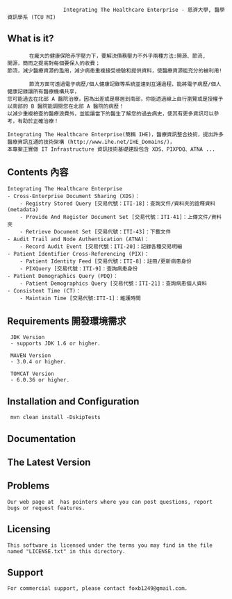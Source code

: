                       Integrating The Healthcare Enterprise - 慈濟大學, 醫學資訊學系 (TCU MI)
 

  What is it? 
  -----------
           在龐大的健康保險赤字壓力下，要解決債務壓力不外乎兩種方法:開源、節流, 
    開源，簡而之提高對每個要保人的收費；
    節流，減少醫療資源的濫用，減少病患重複接受檢驗和提供資料，使醫療資源能充分的被利用!
    
           節流方面可透過電子病歷/個人健康記錄等系統並達到互通過程，能將電子病歷/個人健康記錄讓所有醫療機構共享，
    您可能過去在北部 A 醫院治療，因為出差或是移居到南部，你能透過線上自行瀏覽或是授權予以南部的 B 醫院能調閱您在北部 A 醫院的病歷！
    以減少重複檢查的醫療浪費外，並能讓當下的醫生了解您的過去病史，使其有更多資訊可以參考，有助於正確治療！
    
    Integrating The Healthcare Enterprise(簡稱 IHE)，醫療資訊整合技術，提出許多醫療資訊互通的技術架構 (http://www.ihe.net/IHE_Domains/)，
    本專案正實做 IT Infrastructure 資訊技術基礎建設包含 XDS、PIXPDQ、ATNA ... 


  Contents 內容
  --------
  
	Integrating The Healthcare Enterprise 
	- Cross-Enterprise Document Sharing (XDS)：
		- Registry Stored Query [交易代號：ITI-18]：查詢文件/資料夾的詮釋資料 (metadata)
		- Provide And Register Document Set [交易代號：ITI-41]：上傳文件/資料夾
		- Retrieve Document Set [交易代號：ITI-43]：下載文件
	- Audit Trail and Node Authentication (ATNA)：
		- Record Audit Event [交易代號：ITI-20]：記錄各種交易明細
	- Patient Identifier Cross-Referencing (PIX)：
		- Patient Identity Feed [交易代號：ITI-8]：註冊/更新病患身份
		- PIXQuery [交易代號：ITI-9]：查詢病患身份
	- Patient Demographics Query (PDQ)：
		- Patient Demographics Query [交易代號：ITI-21]：查詢病患個人資料
	- Consistent Time (CT)：
		- Maintain Time [交易代號:ITI-1]：維護時間

  Requirements 開發環境需求
  ------------

     JDK Version	
	 - supports JDK 1.6 or higher. 
	 
	 MAVEN Version	     
     - 3.0.4 or higher.
        
     TOMCAT Version
     - 6.0.36 or higher.   

  Installation and Configuration
  ------------------------------
  
	 mvn clean install -DskipTests

  
  Documentation
  -------------

   
  The Latest Version
  ------------------

  Problems
  ---------

	Our web page at  has pointers where you can post questions, report bugs or request features. 


  Licensing
  ---------

	This software is licensed under the terms you may find in the file named "LICENSE.txt" in this directory.
 
 
  Support
  ---------
	For commercial support, please contact foxb1249@gmail.com. 
  
